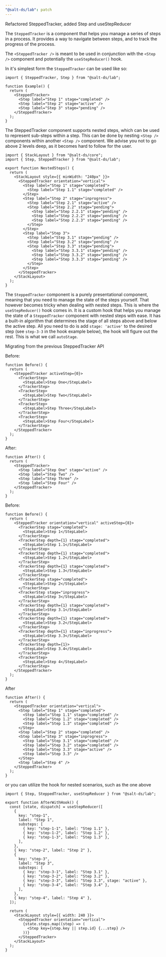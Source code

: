 ```yaml
---
"@salt-ds/lab": patch
---
```


Refactored SteppedTracker, added Step and useStepReducer

The `SteppedTracker` is a component that helps you manage a series of steps in a process. It provides a way to navigate between steps, and to track the progress of the process.

The `<SteppedTracker />` is meant to be used in conjunction with the `<Step />` component and potentially the `useStepReducer()` hook.

In it's simplest form the `SteppedTracker` can be used like so:

```tsx
import { SteppedTracker, Step } from "@salt-ds/lab";

function Example() {
  return (
    <SteppedTracker>
      <Step label="Step 1" stage="completed" />
      <Step label="Step 2" stage="active" />
      <Step label="Step 3" stage="pending" />
    </SteppedTracker>
  );
}
```

The SteppedTracker component supports nested steps, which can be used to represent sub-steps within a step. This can be done by nesting `<Step />` components within another `<Step />` component. We advise you not to go above 2 levels deep, as it becomes hard to follow for the user.

```tsx
import { StackLayout } from "@salt-ds/core";
import { Step, SteppedTracker } from "@salt-ds/lab";

export function NestedSteps() {
  return (
    <StackLayout style={{ minWidth: "240px" }}>
      <SteppedTracker orientation="vertical">
        <Step label="Step 1" stage="completed">
          <Step label="Step 1.1" stage="completed" />
        </Step>
        <Step label="Step 2" stage="inprogress">
          <Step label="Step 2.1" stage="active" />
          <Step label="Step 2.2" stage="pending">
            <Step label="Step 2.2.1" stage="pending" />
            <Step label="Step 2.2.2" stage="pending" />
            <Step label="Step 2.2.3" stage="pending" />
          </Step>
        </Step>
        <Step label="Step 3">
          <Step label="Step 3.1" stage="pending" />
          <Step label="Step 3.2" stage="pending" />
          <Step label="Step 3.3" stage="pending">
            <Step label="Step 3.3.1" stage="pending" />
            <Step label="Step 3.3.2" stage="pending" />
            <Step label="Step 3.3.3" stage="pending" />
          </Step>
        </Step>
      </SteppedTracker>
    </StackLayout>
  );
}
```

The `SteppedTracker` component is a purely presentational component, meaning that you need to manage the state of the steps yourself. That however becomes tricky when dealing with nested steps. This is where the `useStepReducer()` hook comes in. It is a custom hook that helps you manage the state of a `SteppedTracker` component with nested steps with ease. It has a built-in algorithm that determines the stage of all steps above and below the active step. All you need to do is add `stage: 'active'` to the desired step (see `step-3-3` in the hook example below), the hook will figure out the rest. This is what we call `autoStage`.

Migrating from the previous SteppedTracker API

Before:

```tsx
function Before() {
  return (
    <SteppedTracker activeStep={0}>
      <TrackerStep>
        <StepLabel>Step One</StepLabel>
      </TrackerStep>
      <TrackerStep>
        <StepLabel>Step Two</StepLabel>
      </TrackerStep>
      <TrackerStep>
        <StepLabel>Step Three</StepLabel>
      </TrackerStep>
      <TrackerStep>
        <StepLabel>Step Four</StepLabel>
      </TrackerStep>
    </SteppedTracker>
  );
}
```

After:

```tsx
function After() {
  return (
    <SteppedTracker>
      <Step label="Step One" stage="active" />
      <Step label="Step Two" />
      <Step label="Step Three" />
      <Step label="Step Four" />
    </SteppedTracker>
  );
}
```

Before:

```tsx
function Before() {
  return (
    <SteppedTracker orientation="vertical" activeStep={8}>
      <TrackerStep stage="completed">
        <StepLabel>Step 1</StepLabel>
      </TrackerStep>
      <TrackerStep depth={1} stage="completed">
        <StepLabel>Step 1.1</StepLabel>
      </TrackerStep>
      <TrackerStep depth={1} stage="completed">
        <StepLabel>Step 1.2</StepLabel>
      </TrackerStep>
      <TrackerStep depth={1} stage="completed">
        <StepLabel>Step 1.3</StepLabel>
      </TrackerStep>
      <TrackerStep stage="completed">
        <StepLabel>Step 2</StepLabel>
      </TrackerStep>
      <TrackerStep stage="inprogress">
        <StepLabel>Step 3</StepLabel>
      </TrackerStep>
      <TrackerStep depth={1} stage="completed">
        <StepLabel>Step 3.1</StepLabel>
      </TrackerStep>
      <TrackerStep depth={1} stage="completed">
        <StepLabel>Step 3.2</StepLabel>
      </TrackerStep>
      <TrackerStep depth={1} stage="inprogress">
        <StepLabel>Step 3.3</StepLabel>
      </TrackerStep>
      <TrackerStep depth={1}>
        <StepLabel>Step 3.4</StepLabel>
      </TrackerStep>
      <TrackerStep>
        <StepLabel>Step 4</StepLabel>
      </TrackerStep>
    </SteppedTracker>
  );
}
```

After

```tsx
function After() {
  return (
    <SteppedTracker orientation="vertical">
      <Step label="Step 1" stage="completed">
        <Step label="Step 1.1" stage="completed" />
        <Step label="Step 1.2" stage="completed" />
        <Step label="Step 1.3" stage="completed" />
      </Step>
      <Step label="Step 2" stage="completed" />
      <Step label="Step 3" stage="inprogress">
        <Step label="Step 3.1" stage="completed" />
        <Step label="Step 3.2" stage="completed" />
        <Step label="Step 3.3" stage="active" />
        <Step label="Step 3.3" />
      </Step>
      <Step label="Step 4" />
    </SteppedTracker>
  );
}
```

or you can utilize the hook for nested scenarios, such as the one above

```tsx
import { Step, SteppedTracker, useStepReducer } from "@salt-ds/lab";

export function AfterWithHook() {
  const [state, dispatch] = useStepReducer([
    {
      key: "step-1",
      label: "Step 1",
      substeps: [
        { key: "step-1-1", label: "Step 1.1" },
        { key: "step-1-2", label: "Step 1.2" },
        { key: "step-1-3", label: "Step 1.3" },
      ],
    },
    { key: "step-2", label: "Step 2" },
    {
      key: "step-3",
      label: "Step 3",
      substeps: [
        { key: "step-3-1", label: "Step 3.1" },
        { key: "step-3-2", label: "Step 3.2" },
        { key: "step-3-3", label: "Step 3.3", stage: "active" },
        { key: "step-3-4", label: "Step 3.4" },
      ],
    },
    { key: "step-4", label: "Step 4" },
  ]);

  return (
    <StackLayout style={{ width: 240 }}>
      <SteppedTracker orientation="vertical">
        {state.steps.map((step) => (
          <Step key={step.key || step.id} {...step} />
        ))}
      </SteppedTracker>
    </StackLayout>
  );
}
```
